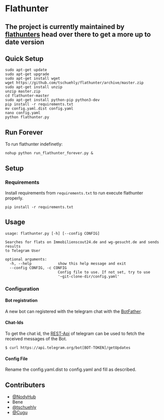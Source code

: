 # Flathunter

## The project is currently maintained by [flathunters](https://github.com/flathunters/flathunter) head over there to get a more up to date version

## Quick Setup
```
sudo apt-get update
sudo apt-get upgrade
sudo apt-get install wget
wget https://github.com/tschuehly/flathunter/archive/master.zip
sudo apt-get install unzip
unzip master.zip
cd flathunter-master
sudo apt-get install python-pip python3-dev
pip install -r requirements.txt
mv config.yaml.dist config.yaml
nano config.yaml
python flathunter.py
```
## Run Forever

To run flathunter indefinetly:

```
nohup python run_flathunter_forever.py &
```

## Setup


### Requirements
Install requirements from ```requirements.txt``` to run execute flathunter properly.
```
pip install -r requirements.txt
```

## Usage
```
usage: flathunter.py [-h] [--config CONFIG]

Searches for flats on Immobilienscout24.de and wg-gesucht.de and sends results
to Telegram User

optional arguments:
  -h, --help            show this help message and exit
  --config CONFIG, -c CONFIG
                        Config file to use. If not set, try to use
                        '~git-clone-dir/config.yaml'

```

### Configuration

#### Bot registration
A new bot can registered with the telegram chat with the [BotFather](https://telegram.me/BotFather).

#### Chat-Ids
To get the chat id, the [REST-Api](https://core.telegram.org/bots/api) of telegram can be used to fetch the received messages of the Bot.
```
$ curl https://api.telegram.org/bot[BOT-TOKEN]/getUpdates
```

#### Config File

Rename the config.yaml.dist to config.yaml and fill as described.


## Contributers
- [@NodyHub](https://github.com/NodyHub)
- Bene
- [@tschuehly](https://github.com/tschuehly)
- [@Cugu](https://github.com/Cugu)


